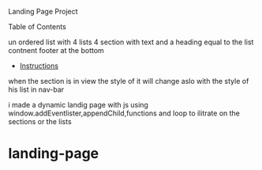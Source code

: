Landing Page Project

Table of Contents

un ordered list with 4 lists 
4 section with text and a heading equal to the list contnent
footer at the bottom 

* [Instructions](#instructions)

when the section is in view the style of it will change aslo with the style of his list in nav-bar 


i made a dynamic landig page with js using window.addEventlister,appendChild,functions and loop to ilitrate on the sections or the lists
 
# landing-page
